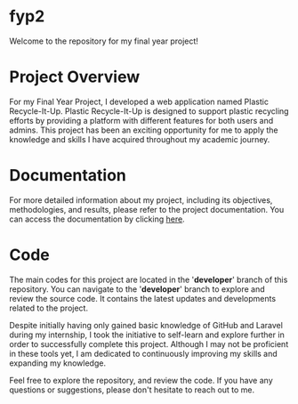 # fyp2
 
Welcome to the repository for my final year project!

# Project Overview
For my Final Year Project, I developed a web application named Plastic Recycle-It-Up. Plastic Recycle-It-Up is designed to support plastic recycling efforts by providing a platform with different features for both users and admins. This project has been an exciting opportunity for me to apply the knowledge and skills I have acquired throughout my academic journey.

# Documentation
For more detailed information about my project, including its objectives, methodologies, and results, please refer to the project documentation. You can access the documentation by clicking [here](https://drive.google.com/file/d/1Zv2k3vH4Flx0AE7mMOoyMIF3AWYJvSXh/view?usp=drive_link).

# Code
The main codes for this project are located in the '**developer**' branch of this repository. You can navigate to the '**developer**' branch to explore and review the source code. It contains the latest updates and developments related to the project.

Despite initially having only gained basic knowledge of GitHub and Laravel during my internship, I took the initiative to self-learn and explore further in order to successfully complete this project. Although I may not be proficient in these tools yet, I am dedicated to continuously improving my skills and expanding my knowledge.

Feel free to explore the repository, and review the code. If you have any questions or suggestions, please don't hesitate to reach out to me.

